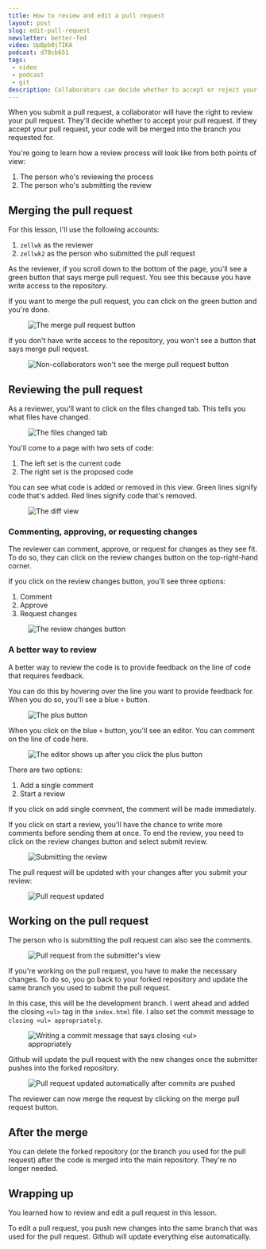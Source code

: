 ```yaml
---
title: How to review and edit a pull request
layout: post
slug: edit-pull-request
newsletter: better-fed
video: UpBpb0j7IKA
podcast: d70cb651
tags:
 - video
 - podcast
 - git
description: Collaborators can decide whether to accept or reject your pull request. They may also request for some changes. This video shows you what process looks like.
---
```


When you submit a pull request, a collaborator will have the right to review your pull request. They'll decide whether to accept your pull request. If they accept your pull request, your code will be merged into the branch you requested for.

You're going to learn how a review process will look like from both points of view:

1. The person who's reviewing the process
2. The person who's submitting the review

<!-- more -->

## Merging the pull request

For this lesson, I'll use the following accounts:

1. `zellwk` as the reviewer
2. `zellwk2` as the person who submitted the pull request

As the reviewer, if you scroll down to the bottom of the page, you'll see a green button that says merge pull request. You see this because you have write access to the repository.

If you want to merge the pull request, you can click on the green button and you're done.

<figure><img src="/images/2018/edit-pr/merge.png" alt="The merge pull request button">
</figure>

If you don't have write access to the repository, you won't see a button that says merge pull request.

<figure><img src="/images/2018/edit-pr/no-merge.png" alt="Non-collaborators won't see the merge pull request button">
</figure>

## Reviewing the pull request

As a reviewer, you'll want to click on the files changed tab. This tells you what files have changed.

<figure><img src="/images/2018/edit-pr/files-changed-tab.png" alt="The files changed tab">
</figure>

You'll come to a page with two sets of code:

1. The left set is the current code
2. The right set is the proposed code

You can see what code is added or removed in this view. Green lines signify code that's added. Red lines signify code that's removed.

<figure><img src="/images/2018/edit-pr/diff.png" alt="The diff view">
</figure>

### Commenting, approving, or requesting changes

The reviewer can comment, approve, or request for changes as they see fit. To do so, they can click on the review changes button on the top-right-hand corner.

If you click on the review changes button, you'll see three options:

1. Comment
2. Approve
3. Request changes

<figure><img src="/images/2018/edit-pr/review-change-button.png" alt="The review changes button">
</figure>

### A better way to review

A better way to review the code is to provide feedback on the line of code that requires feedback.

You can do this by hovering over the line you want to provide feedback for. When you do so, you'll see a blue `+` button.

<figure><img src="/images/2018/edit-pr/plus-button.png" alt="The plus button">
</figure>

When you click on the blue `+` button, you'll see an editor. You can comment on the line of code here.

<figure><img src="/images/2018/edit-pr/the-editor.png" alt="The editor shows up after you click the plus button">
</figure>

There are two options:

1. Add a single comment
2. Start a review

If you click on add single comment, the comment will be made immediately.

If you click on start a review, you'll have the chance to write more comments before sending them at once. To end the review, you need to click on the review changes button and select submit review.

<figure><img src="/images/2018/edit-pr/submit-review.png" alt="Submitting the review">
</figure>

The pull request will be updated with your changes after you submit your review:

<figure><img src="/images/2018/edit-pr/pr-updated.png" alt="Pull request updated">
</figure>

## Working on the pull request

The person who is submitting the pull request can also see the comments.

<figure><img src="/images/2018/edit-pr/pr-updated-2.png" alt="Pull request from the submitter's view">
</figure>

If you're working on the pull request, you have to make the necessary changes. To do so, you go back to your forked repository and update the same branch you used to submit the pull request.

In this case, this will be the development branch. I went ahead and added the closing `<ul>` tag in the `index.html` file. I also set the commit message to `closing <ul> appropriately`.

<figure><img src="/images/2018/edit-pr/edit-pr.png" alt="Writing a commit message that says closing <ul> appropriately">
</figure>

Github will update the pull request with the new changes once the submitter pushes into the forked repository.

<figure><img src="/images/2018/edit-pr/pr-updated-after-edit.png" alt="Pull request updated automatically after commits are pushed">
</figure>

The reviewer can now merge the request by clicking on the merge pull request button.

## After the merge

You can delete the forked repository (or the branch you used for the pull request) after the code is merged into the main repository. They're no longer needed.

## Wrapping up

You learned how to review and edit a pull request in this lesson.

To edit a pull request, you push new changes into the same branch that was used for the pull request. Github will update everything else automatically.
